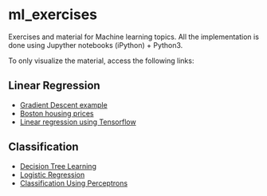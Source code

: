 # ml_exercises

Exercises and material for Machine learning topics.
All the implementation is done using Jupyther notebooks (iPython) + Python3.

To only visualize the material, access the following links:

## Linear Regression

* [Gradient Descent example](https://nbviewer.jupyter.org/github/FelippeRoza/ml_exercises/blob/master/linear_regression/Gradient%20Descent%20Example.ipynb)
* [Boston housing prices](https://nbviewer.jupyter.org/github/FelippeRoza/ml_exercises/blob/master/linear_regression/Regression%20for%20The%20Boston%20Housing%20Dataset.ipynb)
* [Linear regression using Tensorflow](https://nbviewer.jupyter.org/github/FelippeRoza/ml_exercises/blob/master/linear_regression/Linear%20Regression%20using%20Tensorflow.ipynb)

## Classification

* [Decision Tree Learning](https://nbviewer.jupyter.org/github/FelippeRoza/ml_exercises/blob/master/classification/Decision_Tree.ipynb)
* [Logistic Regression](https://nbviewer.jupyter.org/github/FelippeRoza/ml_exercises/blob/master/classification/Logistic_Regression.ipynb)
* [Classification Using Perceptrons](https://nbviewer.jupyter.org/github/FelippeRoza/ml_exercises/blob/master/classification/Classification%20Using%20Perceptrons.ipynb)
